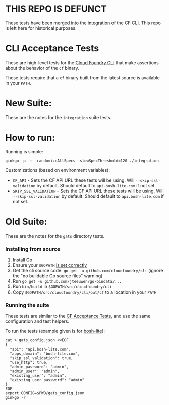 # THIS REPO IS DEFUNCT
These tests have been merged into the [integration](https://github.com/cloudfoundry/cli/tree/master/integration) of the CF CLI. This repo is left here for historical purposes.

CLI Acceptance Tests
====
These are high-level tests for the [Cloud Foundry
CLI](https://github.com/cloudfoundry/cli) that make assertions about the
behavior of the `cf` binary.

These tests require that a `cf` binary built from the latest source is
available in your `PATH`.

# New Suite:
These are the notes for the `integration` suite tests.

# How to run:
Running is simple:

```
ginkgo -p -r -randomizeAllSpecs -slowSpecThreshold=120 ./integration
```

Customizations (based on environment variables):

- `CF_API` - Sets the CF API URL these tests will be using. Will `--skip-ssl-validation` by default. Should default to `api.bosh-lite.com` if not set.
- `SKIP_SSL_VALIDATION` - Sets the CF API URL these tests will be using. Will `--skip-ssl-validation` by default. Should default to `api.bosh-lite.com` if not set.



# Old Suite:
These are the notes for the `gats` directory tests.

### Installing from source

1. Install [Go](https://golang.org/dl)
1. Ensure your `$GOPATH` [is set correctly](http://golang.org/cmd/go/#hdr-GOPATH_environment_variable)
1. Get the cli source code: `go get -u github.com/cloudfoundry/cli` (ignore the "no buildable Go source files" warning)
1. Run `go get -u github.com/jteeuwen/go-bindata/...`
1. Run `bin/build` in `$GOPATH/src/cloudfoundry/cli`
1. Copy `$GOPATH/src/cloudfoundry/cli/out/cf` to a location in your `PATH`

### Running the suite

These tests are similar to the [CF Acceptance
Tests](https://github.com/cloudfoundry/cf-acceptance-tests), and use the same
configuration and test helpers.

To run the tests (example given is for [bosh-lite](https://github.com/cloudfoundry/bosh-lite)):

```
cat > gats_config.json <<EOF
{
  "api": "api.bosh-lite.com",
  "apps_domain": "bosh-lite.com",
  "skip_ssl_validation": true,
  "use_http": true,
  "admin_password": "admin",
  "admin_user": "admin",
  "existing_user": "admin",
  "existing_user_password": "admin"
}
EOF
export CONFIG=$PWD/gats_config.json
ginkgo -r
```
